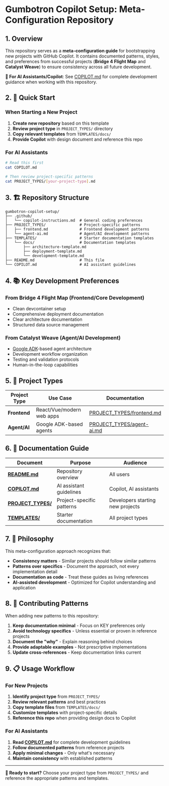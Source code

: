 # Gumbotron Copilot Setup: Meta-Configuration Repository

## 1. Overview

This repository serves as a **meta-configuration guide** for bootstrapping new projects with GitHub Copilot. It contains documented patterns, styles, and preferences from successful projects (**Bridge 4 Flight Map** and **Catalyst Weave**) to ensure consistency across all future development.

**🎯 For AI Assistants/Copilot**: See [COPILOT.md](COPILOT.md) for complete development guidance when working with this repository.

## 2. 🚀 Quick Start

### **When Starting a New Project**

1. **Create new repository** based on this template
2. **Review project type** in `PROJECT_TYPES/` directory
3. **Copy relevant templates** from `TEMPLATES/docs/`
4. **Provide Copilot** with design document and reference this repo

### **For AI Assistants**

```bash
# Read this first
cat COPILOT.md

# Then review project-specific patterns
cat PROJECT_TYPES/[your-project-type].md
```

## 3. 🏗️ Repository Structure

```
gumbotron-copilot-setup/
├── .github/
│   └── copilot-instructions.md  # General coding preferences
├── PROJECT_TYPES/               # Project-specific patterns
│   ├── frontend.md              # Frontend development patterns
│   └── agent-ai.md              # Agent/AI development patterns
├── TEMPLATES/                   # Starter documentation templates
│   └── docs/                    # Documentation templates
│       ├── architecture-template.md
│       ├── deployment-template.md
│       └── development-template.md
├── README.md                    # This file
└── COPILOT.md                   # AI assistant guidelines
```

## 4. 📚 Key Development Preferences

### From Bridge 4 Flight Map (Frontend/Core Development)
- Clean devcontainer setup
- Comprehensive deployment documentation
- Clear architecture documentation
- Structured data source management

### From Catalyst Weave (Agent/AI Development)
- [Google ADK](https://google.github.io/adk-docs/)-based agent architecture
- Development workflow organization
- Testing and validation protocols
- Human-in-the-loop capabilities

## 5. 📁 Project Types

| Project Type | Use Case | Documentation |
|--------------|----------|---------------|
| **Frontend** | React/Vue/modern web apps | [PROJECT_TYPES/frontend.md](PROJECT_TYPES/frontend.md) |
| **Agent/AI** | Google ADK-based agents | [PROJECT_TYPES/agent-ai.md](PROJECT_TYPES/agent-ai.md) |

## 6. 📖 Documentation Guide

| Document | Purpose | Audience |
|----------|---------|----------|
| **[README.md](README.md)** | Repository overview | All users |
| **[COPILOT.md](COPILOT.md)** | AI assistant guidelines | Copilot, AI assistants |
| **[PROJECT_TYPES/](PROJECT_TYPES/)** | Project-specific patterns | Developers starting new projects |
| **[TEMPLATES/](TEMPLATES/)** | Starter documentation | All project types |

## 7. 🎯 Philosophy

This meta-configuration approach recognizes that:

- **Consistency matters** - Similar projects should follow similar patterns
- **Patterns over specifics** - Document the approach, not every implementation detail
- **Documentation as code** - Treat these guides as living references
- **AI-assisted development** - Optimized for Copilot understanding and application

## 8. 🤝 Contributing Patterns

When adding new patterns to this repository:

1. **Keep documentation minimal** - Focus on KEY preferences only
2. **Avoid technology specifics** - Unless essential or proven in reference projects
3. **Document the "why"** - Explain reasoning behind choices
4. **Provide adaptable examples** - Not prescriptive implementations
5. **Update cross-references** - Keep documentation links current

## 9. 📋 Usage Workflow

### For New Projects

1. **Identify project type** from `PROJECT_TYPES/`
2. **Review relevant patterns** and best practices
3. **Copy template files** from `TEMPLATES/docs/`
4. **Customize templates** with project-specific details
5. **Reference this repo** when providing design docs to Copilot

### For AI Assistants

1. **Read [COPILOT.md](COPILOT.md)** for complete development guidelines
2. **Follow documented patterns** from reference projects
3. **Apply minimal changes** - Only what's necessary
4. **Maintain consistency** with established patterns

---

**🎯 Ready to start?** Choose your project type from `PROJECT_TYPES/` and reference the appropriate patterns and templates.
